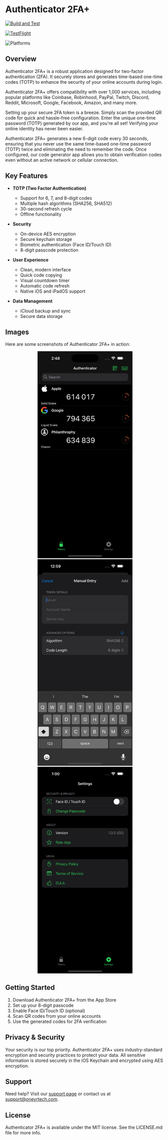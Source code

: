 # Authenticator 2FA+

[![Build and Test](https://github.com/KelCodesStuff/Authenticator/actions/workflows/ios-ci.yml/badge.svg)](https://github.com/KelCodesStuff/Authenticator/actions/workflows/ios-ci.yml)

[![TestFlight](https://img.shields.io/badge/Join%20The%20TestFlight-blue)](https://testflight.apple.com/join/PDUIq4bp)

![Platforms](https://img.shields.io/badge/Platform%20Compatibility-iOS%2016+%20|%20iPadOS%2016+-red?logo=apple&?color=red)

## Overview

Authenticator 2FA+ is a robust application designed for two-factor authentication (2FA). It securely stores and generates time-based one-time codes (TOTP) to enhance the security of your online accounts during login.

Authenticator 2FA+ offers compatibility with over 1,000 services, including popular platforms like Coinbase, Robinhood, PayPal, Twitch, Discord, Reddit, Microsoft, Google, Facebook, Amazon, and many more.

Setting up your secure 2FA token is a breeze. Simply scan the provided QR code for quick and hassle-free configuration. Enter the unique one-time password (TOTP) generated by our app, and you're all set! Verifying your online identity has never been easier.

Authenticator 2FA+ generates a new 6-digit code every 30 seconds, ensuring that you never use the same time-based one-time password (TOTP) twice and eliminating the need to remember the code. Once configured, our code generator app allows you to obtain verification codes even without an active network or cellular connection.

## Key Features

- **TOTP (Two Factor Authentication)**
  - Support for 6, 7, and 8-digit codes
  - Multiple hash algorithms (SHA256, SHA512)
  - 30-second refresh cycle
  - Offline functionality

- **Security**
  - On-device AES encryption
  - Secure keychain storage
  - Biometric authentication (Face ID/Touch ID)
  - 8-digit passcode protection

- **User Experience**
  - Clean, modern interface
  - Quick code copying
  - Visual countdown timer
  - Automatic code refresh
  - Native iOS and iPadOS support

- **Data Management**
  - iCloud backup and sync
  - Secure data storage

## Images

Here are some screenshots of Authenticator 2FA+ in action:

<div align="center">
  <img src="Images/codes-view.png" alt="codes-view.png" width="300">
  <img src="Images/codes-add-view.png" alt="codes-add-view.png" width="300">
  <img src="Images/settings-view.png" alt="settings-view" width="300">
</div>

## Getting Started

1. Download Authenticator 2FA+ from the App Store
2. Set up your 8-digit passcode
3. Enable Face ID/Touch ID (optional)
4. Scan QR codes from your online accounts
5. Use the generated codes for 2FA verification

## Privacy & Security

Your security is our top priority. Authenticator 2FA+ uses industry-standard encryption and security practices to protect your data. All sensitive information is stored securely in the iOS Keychain and encrypted using AES encryption.

## Support

Need help? Visit our [support page](https://sites.google.com/view/onevrtech/support) or contact us at support@onevrtech.com.

## License

Authenticator 2FA+ is available under the MIT license. See the LICENSE.md file for more info.




